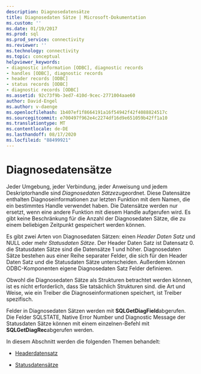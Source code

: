 ```yaml
---
description: Diagnosedatensätze
title: Diagnosedaten Sätze | Microsoft-Dokumentation
ms.custom: ''
ms.date: 01/19/2017
ms.prod: sql
ms.prod_service: connectivity
ms.reviewer: ''
ms.technology: connectivity
ms.topic: conceptual
helpviewer_keywords:
- diagnostic information [ODBC], diagnostic records
- handles [ODBC], diagnostic records
- header records [ODBC]
- status records [ODBC]
- diagnostic records [ODBC]
ms.assetid: 92c73f9b-3ed7-410d-9cec-2771004aae60
author: David-Engel
ms.author: v-daenge
ms.openlocfilehash: 1b407ef1f8664191a16f54942f42f4088824517c
ms.sourcegitcommit: e700497f962e4c2274df16d9e651059b42ff1a10
ms.translationtype: MT
ms.contentlocale: de-DE
ms.lasthandoff: 08/17/2020
ms.locfileid: "88499921"
---
```

# <a name="diagnostic-records"></a>Diagnosedatensätze
Jeder Umgebung, jeder Verbindung, jeder Anweisung und jedem Deskriptorhandle sind *Diagnosedaten Sätze*zugeordnet. Diese Datensätze enthalten Diagnoseinformationen zur letzten Funktion mit dem Namen, die ein bestimmtes Handle verwendet haben. Die Datensätze werden nur ersetzt, wenn eine andere Funktion mit diesem Handle aufgerufen wird. Es gibt keine Beschränkung für die Anzahl der Diagnosedaten Sätze, die zu einem beliebigen Zeitpunkt gespeichert werden können.  
  
 Es gibt zwei Arten von Diagnosedaten Sätzen: einen *Header Daten Satz* und NULL oder mehr *Statusdaten Sätze*. Der Header Daten Satz ist Datensatz 0. die Statusdaten Sätze sind die Datensätze 1 und höher. Diagnosedaten Sätze bestehen aus einer Reihe separater Felder, die sich für den Header Daten Satz und die Statusdaten Sätze unterscheiden. Außerdem können ODBC-Komponenten eigene Diagnosedaten Satz Felder definieren.  
  
 Obwohl die Diagnosedaten Sätze als Strukturen betrachtet werden können, ist es nicht erforderlich, dass Sie tatsächlich Strukturen sind. die Art und Weise, wie ein Treiber die Diagnoseinformationen speichert, ist Treiber spezifisch.  
  
 Felder in Diagnosedaten Sätzen werden mit **SQLGetDiagField**abgerufen. Die Felder SQLSTATE, Native Error Number und Diagnostic Message der Statusdaten Sätze können mit einem einzelnen-Befehl mit **SQLGetDiagRec**abgerufen werden.  
  
 In diesem Abschnitt werden die folgenden Themen behandelt:  
  
-   [Headerdatensatz](../../../odbc/reference/develop-app/header-record.md)  
  
-   [Statusdatensätze](../../../odbc/reference/develop-app/status-records.md)
